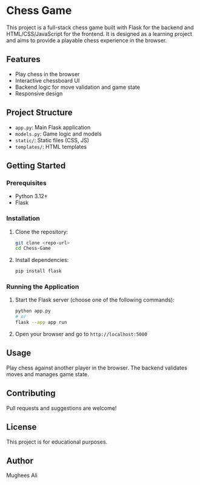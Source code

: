 # Chess Game
This project is a full-stack chess game built with Flask for the backend and HTML/CSS/JavaScript for the frontend. It is designed as a learning project and aims to provide a playable chess experience in the browser.

## Features
- Play chess in the browser
- Interactive chessboard UI
- Backend logic for move validation and game state
- Responsive design

## Project Structure

- `app.py`: Main Flask application
- `models.py`: Game logic and models
- `static/`: Static files (CSS, JS)
- `templates/`: HTML templates

## Getting Started

### Prerequisites
- Python 3.12+
- Flask

### Installation
1. Clone the repository:
   ```bash
   git clone <repo-url>
   cd Chess-Game
   ```
2. Install dependencies:
   ```bash
   pip install flask
   ```

### Running the Application
1. Start the Flask server (choose one of the following commands):
   ```bash
   python app.py
   # or
   flask --app app run
   ```
2. Open your browser and go to `http://localhost:5000`

## Usage
Play chess against another player in the browser. The backend validates moves and manages game state.

## Contributing
Pull requests and suggestions are welcome!

## License
This project is for educational purposes.

## Author
Mughees Ali